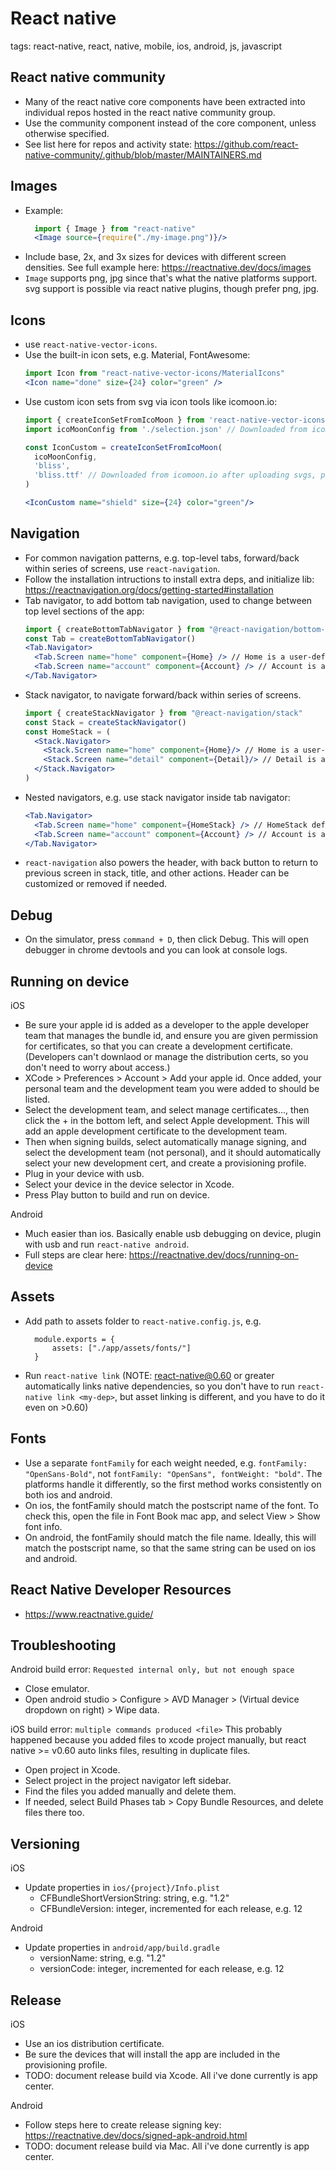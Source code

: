 # React native

tags: react-native, react, native, mobile, ios, android, js, javascript

## React native community
* Many of the react native core components have been extracted into individual repos hosted in the react native community group.
* Use the community component instead of the core component, unless otherwise specified.
* See list here for repos and activity state: https://github.com/react-native-community/.github/blob/master/MAINTAINERS.md

## Images
* Example:
  ```jsx
    import { Image } from "react-native"
    <Image source={require("./my-image.png")}/>
  ```
* Include base, 2x, and 3x sizes for devices with different screen densities. See full example here: https://reactnative.dev/docs/images
* `Image` supports png, jpg since that's what the native platforms support. svg support is possible via react native plugins, though prefer png, jpg.

## Icons
* use `react-native-vector-icons`.
* Use the built-in icon sets, e.g. Material, FontAwesome:
  ```jsx
  import Icon from "react-native-vector-icons/MaterialIcons"
  <Icon name="done" size={24} color="green" />
  ```
* Use custom icon sets from svg via icon tools like icomoon.io:
  ```jsx
  import { createIconSetFromIcoMoon } from 'react-native-vector-icons'
  import icoMoonConfig from './selection.json' // Downloaded from icomoon.io after uploading svgs.

  const IconCustom = createIconSetFromIcoMoon(
    icoMoonConfig,
    'bliss',
    'bliss.ttf' // Downloaded from icomoon.io after uploading svgs, placed in assets folder.
  )

  <IconCustom name="shield" size={24} color="green"/>
  ```

## Navigation
* For common navigation patterns, e.g. top-level tabs, forward/back within series of screens, use `react-navigation`.
* Follow the installation intructions to install extra deps, and initialize lib: https://reactnavigation.org/docs/getting-started#installation
* Tab navigator, to add bottom tab navigation, used to change between top level sections of the app:
  ```jsx
  import { createBottomTabNavigator } from "@react-navigation/bottom-tabs"
  const Tab = createBottomTabNavigator()
  <Tab.Navigator>
    <Tab.Screen name="home" component={Home} /> // Home is a user-defined react component.
    <Tab.Screen name="account" component={Account} /> // Account is a user-defined react component.
  </Tab.Navigator>
  ```
* Stack navigator, to navigate forward/back within series of screens.
  ```jsx
  import { createStackNavigator } from "@react-navigation/stack"
  const Stack = createStackNavigator()
  const HomeStack = (
    <Stack.Navigator>
      <Stack.Screen name="home" component={Home}/> // Home is a user-defined react component.
      <Stack.Screen name="detail" component={Detail}/> // Detail is a user-defined react component.
    </Stack.Navigator>
  )
  ```
* Nested navigators, e.g. use stack navigator inside tab navigator:
  ```jsx
  <Tab.Navigator>
    <Tab.Screen name="home" component={HomeStack} /> // HomeStack defined above.
    <Tab.Screen name="account" component={Account} /> // Account is a user-defined react component.
  </Tab.Navigator>
  ```
* `react-navigation` also powers the header, with back button to return to previous screen in stack, title, and other actions. Header can be customized or removed if needed.

## Debug
* On the simulator, press `command + D`, then click Debug. This will open debugger in chrome devtools and you can look at console logs.

## Running on device
iOS
* Be sure your apple id is added as a developer to the apple developer team that manages the bundle id, and ensure you are given permission for certificates, so that you can create a development certificate. (Developers can't downlaod or manage the distribution certs, so you don't need to worry about access.)
* XCode > Preferences > Account > Add your apple id. Once added, your personal team and the development team you were added to should be listed.
* Select the development team, and select manage certificates..., then click the + in the bottom left, and select Apple development. This will add an apple development certificate to the development team.
* Then when signing builds, select automatically manage signing, and select the development team (not personal), and it should automatically select your new development cert, and create a provisioning profile.
* Plug in your device with usb.
* Select your device in the device selector in Xcode.
* Press Play button to build and run on device.

Android
* Much easier than ios. Basically enable usb debugging on device, plugin with usb and run `react-native android`.
* Full steps are clear here: https://reactnative.dev/docs/running-on-device

## Assets
* Add path to assets folder to `react-native.config.js`, e.g.
  ```
    module.exports = {
        assets: ["./app/assets/fonts/"]
    }

  ```
* Run `react-native link` (NOTE: react-native@0.60 or greater automatically links native dependencies, so you don't have to run `react-native link <my-dep>`, but asset linking is different, and you have to do it even on >0.60)

## Fonts
* Use a separate `fontFamily` for each weight needed, e.g. `fontFamily: "OpenSans-Bold"`, not `fontFamily: "OpenSans", fontWeight: "bold"`. The platforms handle it differently, so the first method works consistently on both ios and android.
* On ios, the fontFamily should match the postscript name of the font. To check this, open the file in Font Book mac app, and select View > Show font info.
* On android, the fontFamily should match the file name. Ideally, this will match the postscript name, so that the same string can be used on ios and android.

## React Native Developer Resources
* https://www.reactnative.guide/

## Troubleshooting
Android build error: `Requested internal only, but not enough space`
* Close emulator.
* Open android studio > Configure > AVD Manager > (Virtual device dropdown on right) > Wipe data.

iOS build error: `multiple commands produced <file>`
This probably happened because you added files to xcode project manually, but react native >= v0.60 auto links files, resulting in duplicate files.
* Open project in Xcode.
* Select project in the project navigator left sidebar.
* Find the files you added manually and delete them.
* If needed, select Build Phases tab > Copy Bundle Resources, and delete files there too.

## Versioning
iOS
* Update properties in `ios/{project}/Info.plist`
  * CFBundleShortVersionString: string, e.g. "1.2"
  * CFBundleVersion: integer, incremented for each release, e.g. 12

Android
* Update properties in `android/app/build.gradle`
  * versionName: string, e.g. "1.2"
  * versionCode: integer, incremented for each release, e.g. 12

## Release
iOS
* Use an ios distribution certificate.
* Be sure the devices that will install the app are included in the provisioning profile.
* TODO: document release build via Xcode. All i've done currently is app center.

Android
* Follow steps here to create release signing key: https://reactnative.dev/docs/signed-apk-android.html
* TODO: document release build via Mac. All i've done currently is app center.
